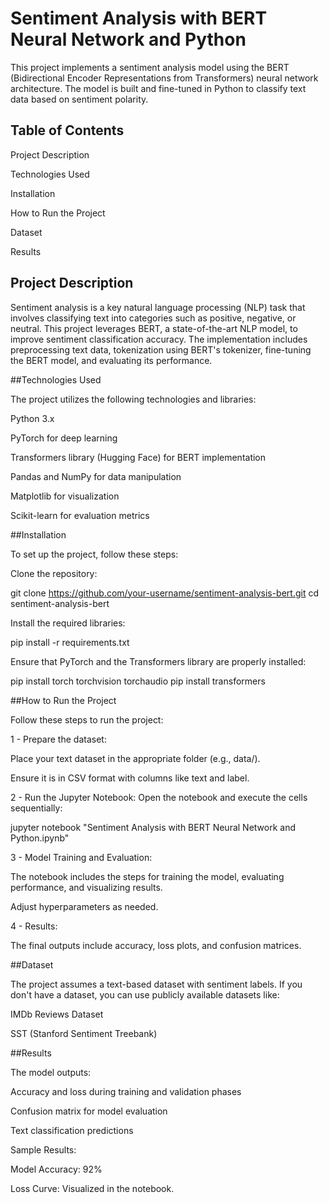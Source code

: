 # Sentiment Analysis with BERT Neural Network and Python

This project implements a sentiment analysis model using the BERT (Bidirectional Encoder Representations from Transformers) neural network architecture. The model is built and fine-tuned in Python to classify text data based on sentiment polarity.

## Table of Contents

Project Description

Technologies Used

Installation

How to Run the Project

Dataset

Results


## Project Description

Sentiment analysis is a key natural language processing (NLP) task that involves classifying text into categories such as positive, negative, or neutral. This project leverages BERT, a state-of-the-art NLP model, to improve sentiment classification accuracy. The implementation includes preprocessing text data, tokenization using BERT's tokenizer, fine-tuning the BERT model, and evaluating its performance.



##Technologies Used

The project utilizes the following technologies and libraries:

Python 3.x

PyTorch for deep learning

Transformers library (Hugging Face) for BERT implementation

Pandas and NumPy for data manipulation

Matplotlib for visualization

Scikit-learn for evaluation metrics

##Installation

To set up the project, follow these steps:

Clone the repository:

git clone https://github.com/your-username/sentiment-analysis-bert.git
cd sentiment-analysis-bert

Install the required libraries:

pip install -r requirements.txt

Ensure that PyTorch and the Transformers library are properly installed:

pip install torch torchvision torchaudio
pip install transformers

##How to Run the Project

Follow these steps to run the project:

1 - Prepare the dataset:

Place your text dataset in the appropriate folder (e.g., data/).

Ensure it is in CSV format with columns like text and label.

2 - Run the Jupyter Notebook:
Open the notebook and execute the cells sequentially:

jupyter notebook "Sentiment Analysis with BERT Neural Network and Python.ipynb"

3 - Model Training and Evaluation:

The notebook includes the steps for training the model, evaluating performance, and visualizing results.

Adjust hyperparameters as needed.

4 - Results:

The final outputs include accuracy, loss plots, and confusion matrices.



##Dataset

The project assumes a text-based dataset with sentiment labels. If you don't have a dataset, you can use publicly available datasets like:

IMDb Reviews Dataset

SST (Stanford Sentiment Treebank)

##Results

The model outputs:

Accuracy and loss during training and validation phases

Confusion matrix for model evaluation

Text classification predictions

Sample Results:

Model Accuracy: 92%

Loss Curve: Visualized in the notebook.


